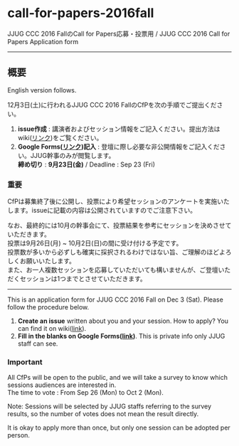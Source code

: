 # call-for-papers-2016fall
JJUG CCC 2016 FallのCall for Papers応募・投票用 / JJUG CCC 2016 Call for Papers Application form

---

## 概要
English version follows.  

12月3日(土)に行われるJJUG CCC 2016 FallのCfPを次の手順でご提出ください。  

1. **issue作成** : 講演者およびセッション情報をご記入ください。提出方法はwiki([リンク](https://github.com/jjug-ccc/call-for-paper-2016fall/wiki/%E5%BF%9C%E5%8B%9F%E6%96%B9%E6%B3%95---How-to-apply))をご覧ください。  
1. **Google Forms([リンク](https://docs.google.com/forms/d/e/1FAIpQLSfUlp3rSovSfP6UHem8detnFoyf85WUdVJ-VSPl1uQ33BCf8Q/viewform))記入** : 登壇に際し必要な非公開情報をご記入ください。JJUG幹事のみが閲覧します。   
**締め切り** : **9月23日(金)** / Deadline : Sep 23 (Fri)  

### 重要  
CfPは募集終了後に公開し、投票により希望セッションのアンケートを実施いたします。issueに記載の内容は公開されていますのでご注意下さい。  

なお、最終的には10月の幹事会にて、投票結果を参考にセッションを決めさせていただきます。  
投票は9月26日(月) ~ 10月2日(日)の間に受け付ける予定です。  
投票数が多いから必ずしも確実に採択されるわけではない旨、ご理解のほどよろしくお願いいたします。  
また、お一人複数セッションを応募していただいても構いませんが、ご登壇いただくセッションは1つまでとさせていただきます。  

---

This is an application form for JJUG CCC 2016 Fall on Dec 3 (Sat). Please follow the procedure below.   

1. **Create an issue** written about you and your session. How to apply? You can find it on wiki([link](https://github.com/jjug-ccc/call-for-paper-2016fall/wiki/%E5%BF%9C%E5%8B%9F%E6%96%B9%E6%B3%95---How-to-apply)).  
1. **Fill in the blanks on Google Forms([link](https://docs.google.com/forms/d/e/1FAIpQLSfUlp3rSovSfP6UHem8detnFoyf85WUdVJ-VSPl1uQ33BCf8Q/viewform))**. This is private info only JJUG staff can see.   

### Important

All CfPs will be open to the public, and we will take a survey to know which sessions audiences are interested in.  
The time to vote : From Sep 26 (Mon) to Oct 2 (Mon).  

Note: Sessions will be selected by JJUG staffs referring to the survey results, so the number of votes does not mean the result directly.

It is okay to apply more than once, but only one session can be adopted per person.
